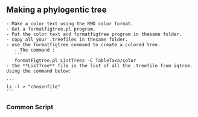 ## **Making a phylogentic tree**

    
    - Make a color text using the RMD color format.
    - Get a formatfigtree.pl program.
    - Put the color text and formatfigtree program in thesame folder.
    - copy all your .treefiles in thesame folder.
    - use the formatfigtree command to create a colored tree.
       - The command : 
       ```
       formatFigtree.pl ListTrees -C TableTaxa/color
    - the **ListTree** file is the list of all the .treefile from iqtree. Using the command below:
   
    ```
    ls -l > "chosenfile"
    ```

### **Common Script**

    